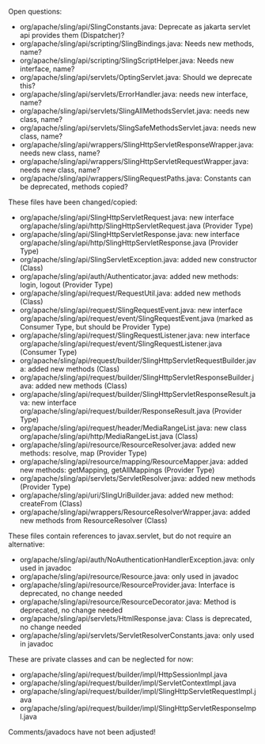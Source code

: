 Open questions:
- org/apache/sling/api/SlingConstants.java: Deprecate as jakarta servlet api provides them (Dispatcher)?
- org/apache/sling/api/scripting/SlingBindings.java: Needs new methods, name?
- org/apache/sling/api/scripting/SlingScriptHelper.java: Needs new interface, name?
- org/apache/sling/api/servlets/OptingServlet.java: Should we deprecate this?
- org/apache/sling/api/servlets/ErrorHandler.java: needs new interface, name?
- org/apache/sling/api/servlets/SlingAllMethodsServlet.java: needs new class, name?
- org/apache/sling/api/servlets/SlingSafeMethodsServlet.java: needs new class, name?
- org/apache/sling/api/wrappers/SlingHttpServletResponseWrapper.java: needs new class, name?
- org/apache/sling/api/wrappers/SlingHttpServletRequestWrapper.java: needs new class, name?
- org/apache/sling/api/wrappers/SlingRequestPaths.java: Constants can be deprecated, methods copied?

These files have been changed/copied:
- org/apache/sling/api/SlingHttpServletRequest.java: new interface org/apache/sling/api/http/SlingHttpServletRequest.java (Provider Type)
- org/apache/sling/api/SlingHttpServletResponse.java: new interface org/apache/sling/api/http/SlingHttpServletResponse.java (Provider Type)
- org/apache/sling/api/SlingServletException.java: added new constructor (Class)
- org/apache/sling/api/auth/Authenticator.java: added new methods: login, logout (Provider Type)
- org/apache/sling/api/request/RequestUtil.java: added new methods (Class)
- org/apache/sling/api/request/SlingRequestEvent.java: new interface org/apache/sling/api/request/event/SlingRequestEvent.java (marked as Consumer Type, but should be Provider Type)
- org/apache/sling/api/request/SlingRequestListener.java: new interface org/apache/sling/api/request/event/SlingRequestListener.java (Consumer Type)
- org/apache/sling/api/request/builder/SlingHttpServletRequestBuilder.java: added new methods (Class)
- org/apache/sling/api/request/builder/SlingHttpServletResponseBuilder.java: added new methods (Class)
- org/apache/sling/api/request/builder/SlingHttpServletResponseResult.java: new interface org/apache/sling/api/request/builder/ResponseResult.java (Provider Type)
- org/apache/sling/api/request/header/MediaRangeList.java: new class org/apache/sling/api/http/MediaRangeList.java (Class)
- org/apache/sling/api/resource/ResourceResolver.java: added new methods: resolve, map (Provider Type)
- org/apache/sling/api/resource/mapping/ResourceMapper.java: added new methods: getMapping, getAllMappings (Provider Type)
- org/apache/sling/api/servlets/ServletResolver.java: added new methods (Provider Type)
- org/apache/sling/api/uri/SlingUriBuilder.java: added new method: createFrom (Class)
- org/apache/sling/api/wrappers/ResourceResolverWrapper.java: added new methods from ResourceResolver (Class)

These files contain references to javax.servlet, but do not require an alternative:
- org/apache/sling/api/auth/NoAuthenticationHandlerException.java: only used in javadoc
- org/apache/sling/api/resource/Resource.java: only used in javadoc
- org/apache/sling/api/resource/ResourceProvider.java: Interface is deprecated, no change needed
- org/apache/sling/api/resource/ResourceDecorator.java: Method is deprecated, no change needed
- org/apache/sling/api/servlets/HtmlResponse.java: Class is deprecated, no change needed
- org/apache/sling/api/servlets/ServletResolverConstants.java: only used in javadoc

These are private classes and can be neglected for now:
- org/apache/sling/api/request/builder/impl/HttpSessionImpl.java
- org/apache/sling/api/request/builder/impl/ServletContextImpl.java
- org/apache/sling/api/request/builder/impl/SlingHttpServletRequestImpl.java
- org/apache/sling/api/request/builder/impl/SlingHttpServletResponseImpl.java

Comments/javadocs have not been adjusted!


